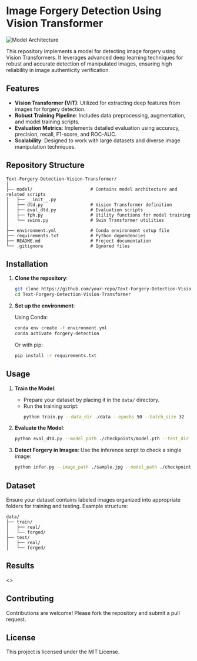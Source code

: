 # Image Forgery Detection Using Vision Transformer

![Model Architecture](https://github.com/user-attachments/assets/6c15be33-a5d8-4ea0-b995-ed75df00aba5)

This repository implements a model for detecting image forgery using Vision Transformers. It leverages advanced deep learning techniques for robust and accurate detection of manipulated images, ensuring high reliability in image authenticity verification.

## Features

- **Vision Transformer (ViT)**: Utilized for extracting deep features from images for forgery detection.
- **Robust Training Pipeline**: Includes data preprocessing, augmentation, and model training scripts.
- **Evaluation Metrics**: Implements detailed evaluation using accuracy, precision, recall, F1-score, and ROC-AUC.
- **Scalability**: Designed to work with large datasets and diverse image manipulation techniques.

## Repository Structure

```
Text-Forgery-Detection-Vision-Transformer/
│
├── model/                      # Contains model architecture and related scripts
│   ├── __init__.py
│   ├── dtd.py                  # Vision Transformer definition
│   ├── eval_dtd.py             # Evaluation scripts
│   ├── fph.py                  # Utility functions for model training
│   └── swins.py                # Swin Transformer utilities
│
├── environment.yml             # Conda environment setup file
├── requirements.txt            # Python dependencies
├── README.md                   # Project documentation
└── .gitignore                  # Ignored files
```

## Installation

1. **Clone the repository**:

   ```bash
   git clone https://github.com/your-repo/Text-Forgery-Detection-Vision-Transformer.git
   cd Text-Forgery-Detection-Vision-Transformer
   ```

2. **Set up the environment**:

   Using Conda:
   ```bash
   conda env create -f environment.yml
   conda activate forgery-detection
   ```

   Or with pip:
   ```bash
   pip install -r requirements.txt
   ```

## Usage

1. **Train the Model**:
   - Prepare your dataset by placing it in the `data/` directory.
   - Run the training script:
     ```bash
     python train.py --data_dir ./data --epochs 50 --batch_size 32
     ```

2. **Evaluate the Model**:
   ```bash
   python eval_dtd.py --model_path ./checkpoints/model.pth --test_dir ./data/test
   ```

3. **Detect Forgery in Images**:
   Use the inference script to check a single image:
   ```bash
   python infer.py --image_path ./sample.jpg --model_path ./checkpoints/model.pth
   ```

## Dataset

Ensure your dataset contains labeled images organized into appropriate folders for training and testing. Example structure:

```
data/
├── train/
│   ├── real/
│   └── forged/
├── test/
│   ├── real/
│   └── forged/
```

## Results

<>

## Contributing

Contributions are welcome! Please fork the repository and submit a pull request.

## License

This project is licensed under the MIT License.
